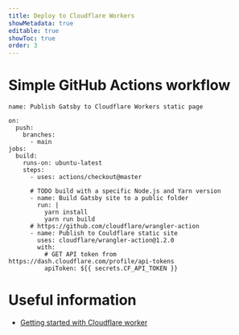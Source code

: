 ```yaml
---
title: Deploy to Cloudflare Workers
showMetadata: true
editable: true
showToc: true
order: 3
---
```


# Simple GitHub Actions workflow

```
name: Publish Gatsby to Cloudflare Workers static page

on:
  push:
    branches:
      - main
jobs:
  build:
    runs-on: ubuntu-latest
    steps:
      - uses: actions/checkout@master

      # TODO build with a specific Node.js and Yarn version
      - name: Build Gatsby site to a public folder
        run: |
          yarn install
          yarn run build
      # https://github.com/cloudflare/wrangler-action
      - name: Publish to Couldflare static site
        uses: cloudflare/wrangler-action@1.2.0
        with:
          # GET API token from https://dash.cloudflare.com/profile/api-tokens
          apiToken: ${{ secrets.CF_API_TOKEN }}

```

# Useful information
- [Getting started with Cloudflare worker](https://developers.cloudflare.com/workers/learning/getting-started)


